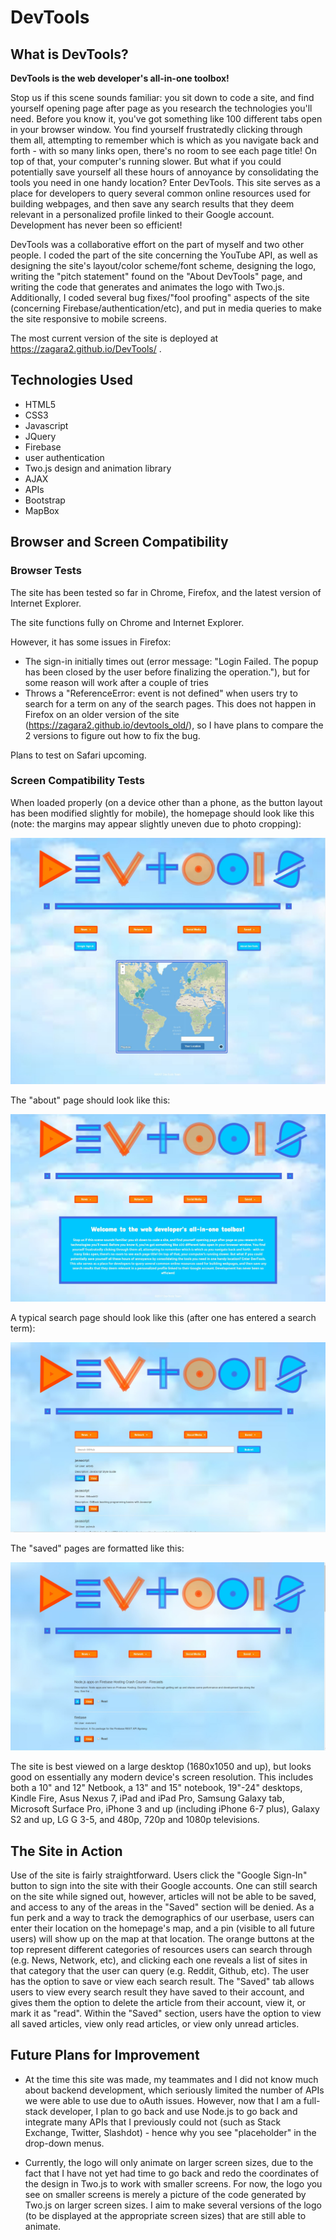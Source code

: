 # DevTools

## What is DevTools?

**DevTools is the web developer's all-in-one toolbox!**

Stop us if this scene sounds familiar: you sit down to code a site, and find yourself opening page after page as you research the technologies you'll need. Before you know it, you've got something like 100 different tabs open in your browser window. You find yourself frustratedly clicking through them all, attempting to remember which is which as you navigate back and forth - with so many links open, there's no room to see each page title! On top of that, your computer's running slower. But what if you could potentially save yourself all these hours of annoyance by consolidating the tools you need in one handy location? Enter DevTools. This site serves as a place for developers to query several common online resources used for building webpages, and then save any search results that they deem relevant in a personalized profile linked to their Google account. Development has never been so efficient!

DevTools was a collaborative effort on the part of myself and two other people. I coded the part of the site concerning the YouTube API, as well as designing the site's layout/color scheme/font scheme, designing the logo, writing the "pitch statement" found on the "About DevTools" page, and writing the code that generates and animates the logo with Two.js. Additionally, I coded several bug fixes/"fool proofing" aspects of the site (concerning Firebase/authentication/etc), and put in media queries to make the site responsive to mobile screens.

The most current version of the site is deployed at https://zagara2.github.io/DevTools/ . 

## Technologies Used

* HTML5
* CSS3
* Javascript
* JQuery
* Firebase
* user authentication
* Two.js design and animation library
* AJAX
* APIs
* Bootstrap
* MapBox

## Browser and Screen Compatibility

### Browser Tests

The site has been tested so far in Chrome, Firefox, and the latest version of Internet Explorer.

The site functions fully on Chrome and Internet Explorer.

However, it has some issues in Firefox:
* The sign-in initially times out (error message: "Login Failed. The popup has been closed by the user before finalizing the operation."), but for some reason will work after a couple of tries
* Throws a "ReferenceError: event is not defined" when users try to search for a term on any of the search pages. This does not happen in Firefox on an older version of the site (https://zagara2.github.io/devtools_old/), so I have plans to compare the 2 versions to figure out how to fix the bug.

Plans to test on Safari upcoming.

### Screen Compatibility Tests

When loaded properly (on a device other than a phone, as the button layout has been modified slightly for mobile), the homepage should look like this (note: the margins may appear slightly uneven due to photo cropping):

![Homepage](/assets/images/devtools.JPG)

The "about" page should look like this:

![About Page](/assets/images/aboutpage1.JPG)

A typical search page should look like this (after one has entered a search term):

![Search Page](/assets/images/searchwithresults3.JPG)

The "saved" pages are formatted like this:

![Saved Page](/assets/images/savedpage.JPG)

The site is best viewed on a large desktop (1680x1050 and up), but looks good on essentially any modern device's screen resolution. This includes both a 10" and 12" Netbook, a 13" and 15" notebook, 19"-24" desktops, Kindle Fire, Asus Nexus 7, iPad and iPad Pro, Samsung Galaxy tab, Microsoft Surface Pro, iPhone 3 and up (including iPhone 6-7 plus), Galaxy S2 and up, LG G 3-5, and 480p, 720p and 1080p televisions. 

## The Site in Action
Use of the site is fairly straightforward. Users click the "Google Sign-In" button to sign into the site with their Google accounts. One can still search on the site while signed out, however, articles will not be able to be saved, and access to any of the areas in the "Saved" section will be denied. As a fun perk and a way to track the demographics of our userbase, users can enter their location on the homepage's map, and a pin (visible to all future users) will show up on the map at that location. The orange buttons at the top represent different categories of resources users can search through (e.g. News, Network, etc), and clicking each one reveals a list of sites in that category that the user can query (e.g. Reddit, Github, etc). The user has the option to save or view each search result. The "Saved" tab allows users to view every search result they have saved to their account, and gives them the option to delete the article from their account, view it, or mark it as "read". Within the "Saved" section, users have the option to view all saved articles, view only read articles, or view only unread articles. 

## Future Plans for Improvement
* At the time this site was made, my teammates and I did not know much about backend development, which seriously limited the number of APIs we were able to use due to oAuth issues. However, now that I am a full-stack developer, I plan to go back and use Node.js to go back and integrate many APIs that I previously could not (such as Stack Exchange, Twitter, Slashdot) - hence why you see "placeholder" in the drop-down menus.

* Currently, the logo will only animate on larger screen sizes, due to the fact that I have not yet had time to go back and redo the coordinates of the design in Two.js to work with smaller screens. For now, the logo you see on smaller screens is merely a picture of the code generated by Two.js on larger screen sizes. I aim to make several versions of the logo (to be displayed at the appropriate screen sizes) that are still able to animate. 


